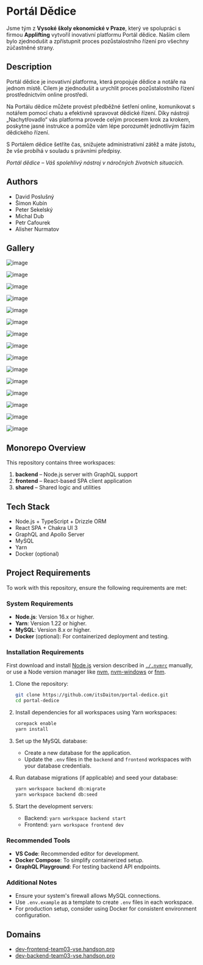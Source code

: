 # Portál Dědice
Jsme tým z **Vysoké školy ekonomické v Praze**, který ve spolupráci s firmou **Applifting** vytvořil inovativní platformu Portál dědice. Naším cílem bylo zjednodušit a zpřístupnit proces pozůstalostního řízení pro všechny zúčastněné strany.

## Description
Portál dědice je inovativní platforma, která propojuje dědice a notáře na jednom místě. Cílem je zjednodušit a urychlit proces pozůstalostního řízení prostřednictvím online prostředí.

Na Portálu dědice můžete provést předběžné šetření online, komunikovat s notářem pomocí chatu a efektivně spravovat dědické řízení. Díky nástroji „Nachytřovadlo“ vás platforma provede celým procesem krok za krokem, poskytne jasné instrukce a pomůže vám lépe porozumět jednotlivým fázím dědického řízení.

S Portálem dědice šetříte čas, snižujete administrativní zátěž a máte jistotu, že vše probíhá v souladu s právními předpisy.

*Portál dědice – Váš spolehlivý nástroj v náročných životních situacích.*

## Authors
- David Poslušný
- Šimon Kubín
- Peter Sekelský
- Michal Dub
- Petr Cafourek
- Alisher Nurmatov

## Gallery

![image](https://github.com/user-attachments/assets/ac65c412-d65e-495f-be75-731d6e655d2b)

![image](https://github.com/user-attachments/assets/a895269f-30a5-4ce8-b730-209105db5460)

![image](https://github.com/user-attachments/assets/a1efbe08-7bbb-4562-a77f-7d369ca44302)

![image](https://github.com/user-attachments/assets/24215fe4-a811-4544-a26f-dfd074d42666)

![image](https://github.com/user-attachments/assets/9e84c6bf-f445-44ac-98c4-7a85e39c81dd)

![image](https://github.com/user-attachments/assets/41873b8d-d883-451e-a153-261af4eadddf)

![image](https://github.com/user-attachments/assets/2402e297-ea15-40c2-80dc-4bc785a188a0)

![image](https://github.com/user-attachments/assets/18d290f7-4440-4ae2-8d30-d6732691b891)

![image](https://github.com/user-attachments/assets/1d111bc9-2cf8-4144-9a10-e89ab253c90f)

![image](https://github.com/user-attachments/assets/a28343ea-a6e1-4f4f-b231-cd05e2c8908c)

![image](https://github.com/user-attachments/assets/c68a3223-8746-4982-8db5-75e48a1ebe03)

![image](https://github.com/user-attachments/assets/35f5960c-523b-436b-bbb8-e1c9760b7deb)

![image](https://github.com/user-attachments/assets/4241bbde-608d-44a8-841e-dbd5ac1d609f)

![image](https://github.com/user-attachments/assets/ae437e1f-4aea-4079-baac-cfcdbb4223a4)

![image](https://github.com/user-attachments/assets/f3869a92-b964-4573-bf18-fad27c0cf75d)


## Monorepo Overview

This repository contains three workspaces:

1. **backend** – Node.js server with GraphQL support
2. **frontend** – React-based SPA client application
3. **shared** – Shared logic and utilities

## Tech Stack

- Node.js + TypeScript + Drizzle ORM
- React SPA + Chakra UI 3
- GraphQL and Apollo Server
- MySQL
- Yarn
- Docker (optional)

## Project Requirements

To work with this repository, ensure the following requirements are met:

### System Requirements

- **Node.js**: Version 16.x or higher.
- **Yarn**: Version 1.22 or higher.
- **MySQL**: Version 8.x or higher.
- **Docker** (optional): For containerized deployment and testing.

### Installation Requirements

First download and install [Node.js](https://nodejs.org/en/download/) version described in [`./.nvmrc`](./.nvmrc) manually, or use a Node version manager like [nvm](https://github.com/nvm-sh/nvm), [nvm-windows](https://github.com/coreybutler/nvm-windows) or [fnm](https://github.com/Schniz/fnm).

1. Clone the repository:

   ```bash
   git clone https://github.com/itsDaiton/portal-dedice.git
   cd portal-dedice
   ```

2. Install dependencies for all workspaces using Yarn workspaces:

   ```bash
   corepack enable
   yarn install
   ```

3. Set up the MySQL database:

   - Create a new database for the application.
   - Update the `.env` files in the `backend` and `frontend` workspaces with your database credentials.

4. Run database migrations (if applicable) and seed your database:

   ```bash
   yarn workspace backend db:migrate
   yarn workspace backend db:seed
   ```

5. Start the development servers:
   - Backend: `yarn workspace backend start`
   - Frontend: `yarn workspace frontend dev`

### Recommended Tools

- **VS Code**: Recommended editor for development.
- **Docker Compose**: To simplify containerized setup.
- **GraphQL Playground**: For testing backend API endpoints.

### Additional Notes

- Ensure your system's firewall allows MySQL connections.
- Use `.env.example` as a template to create `.env` files in each workspace.
- For production setup, consider using Docker for consistent environment configuration.

## Domains

- [dev-frontend-team03-vse.handson.pro](http://dev-frontend-team03-vse.handson.pro)
- [dev-backend-team03-vse.handson.pro](http://dev-backend-team03-vse.handson.pro)
